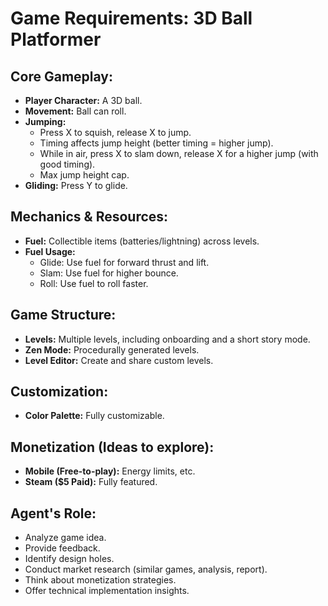 # Game Requirements: 3D Ball Platformer

## Core Gameplay:
- **Player Character:** A 3D ball.
- **Movement:** Ball can roll.
- **Jumping:**
    - Press X to squish, release X to jump.
    - Timing affects jump height (better timing = higher jump).
    - While in air, press X to slam down, release X for a higher jump (with good timing).
    - Max jump height cap.
- **Gliding:** Press Y to glide.

## Mechanics & Resources:
- **Fuel:** Collectible items (batteries/lightning) across levels.
- **Fuel Usage:**
    - Glide: Use fuel for forward thrust and lift.
    - Slam: Use fuel for higher bounce.
    - Roll: Use fuel to roll faster.

## Game Structure:
- **Levels:** Multiple levels, including onboarding and a short story mode.
- **Zen Mode:** Procedurally generated levels.
- **Level Editor:** Create and share custom levels.

## Customization:
- **Color Palette:** Fully customizable.

## Monetization (Ideas to explore):
- **Mobile (Free-to-play):** Energy limits, etc.
- **Steam ($5 Paid):** Fully featured.

## Agent's Role:
- Analyze game idea.
- Provide feedback.
- Identify design holes.
- Conduct market research (similar games, analysis, report).
- Think about monetization strategies.
- Offer technical implementation insights.
